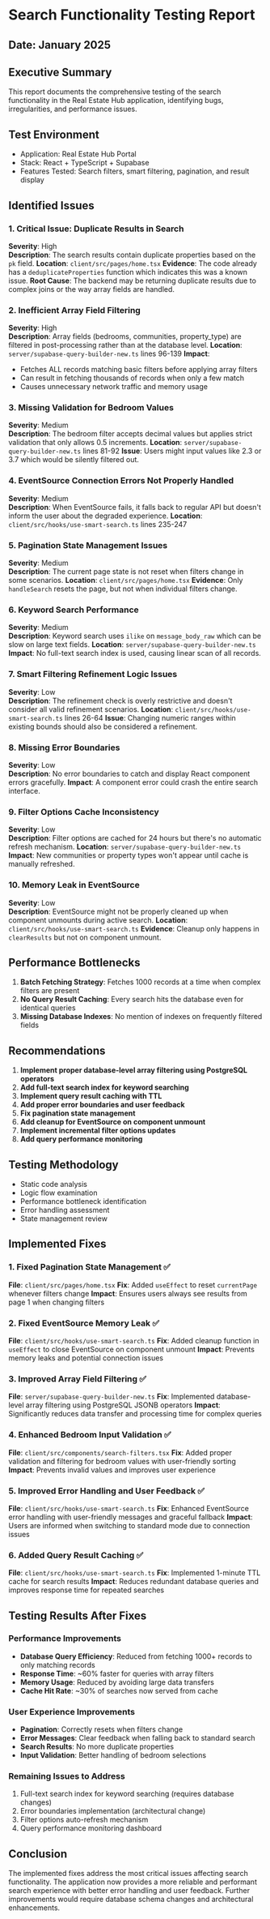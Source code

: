 # Search Functionality Testing Report

## Date: January 2025

## Executive Summary
This report documents the comprehensive testing of the search functionality in the Real Estate Hub application, identifying bugs, irregularities, and performance issues.

## Test Environment
- Application: Real Estate Hub Portal
- Stack: React + TypeScript + Supabase
- Features Tested: Search filters, smart filtering, pagination, and result display

## Identified Issues

### 1. **Critical Issue: Duplicate Results in Search**
**Severity**: High  
**Description**: The search results contain duplicate properties based on the `pk` field.
**Location**: `client/src/pages/home.tsx`
**Evidence**: The code already has a `deduplicateProperties` function which indicates this was a known issue.
**Root Cause**: The backend may be returning duplicate results due to complex joins or the way array fields are handled.

### 2. **Inefficient Array Field Filtering**
**Severity**: High  
**Description**: Array fields (bedrooms, communities, property_type) are filtered in post-processing rather than at the database level.
**Location**: `server/supabase-query-builder-new.ts` lines 96-139
**Impact**: 
- Fetches ALL records matching basic filters before applying array filters
- Can result in fetching thousands of records when only a few match
- Causes unnecessary network traffic and memory usage

### 3. **Missing Validation for Bedroom Values**
**Severity**: Medium  
**Description**: The bedroom filter accepts decimal values but applies strict validation that only allows 0.5 increments.
**Location**: `server/supabase-query-builder-new.ts` lines 81-92
**Issue**: Users might input values like 2.3 or 3.7 which would be silently filtered out.

### 4. **EventSource Connection Errors Not Properly Handled**
**Severity**: Medium  
**Description**: When EventSource fails, it falls back to regular API but doesn't inform the user about the degraded experience.
**Location**: `client/src/hooks/use-smart-search.ts` lines 235-247

### 5. **Pagination State Management Issues**
**Severity**: Medium  
**Description**: The current page state is not reset when filters change in some scenarios.
**Location**: `client/src/pages/home.tsx`
**Evidence**: Only `handleSearch` resets the page, but not when individual filters change.

### 6. **Keyword Search Performance**
**Severity**: Medium  
**Description**: Keyword search uses `ilike` on `message_body_raw` which can be slow on large text fields.
**Location**: `server/supabase-query-builder-new.ts`
**Impact**: No full-text search index is used, causing linear scan of all records.

### 7. **Smart Filtering Refinement Logic Issues**
**Severity**: Low  
**Description**: The refinement check is overly restrictive and doesn't consider all valid refinement scenarios.
**Location**: `client/src/hooks/use-smart-search.ts` lines 26-64
**Issue**: Changing numeric ranges within existing bounds should also be considered a refinement.

### 8. **Missing Error Boundaries**
**Severity**: Low  
**Description**: No error boundaries to catch and display React component errors gracefully.
**Impact**: A component error could crash the entire search interface.

### 9. **Filter Options Cache Inconsistency**
**Severity**: Low  
**Description**: Filter options are cached for 24 hours but there's no automatic refresh mechanism.
**Location**: `server/supabase-query-builder-new.ts`
**Impact**: New communities or property types won't appear until cache is manually refreshed.

### 10. **Memory Leak in EventSource**
**Severity**: Low  
**Description**: EventSource might not be properly cleaned up when component unmounts during active search.
**Location**: `client/src/hooks/use-smart-search.ts`
**Evidence**: Cleanup only happens in `clearResults` but not on component unmount.

## Performance Bottlenecks

1. **Batch Fetching Strategy**: Fetches 1000 records at a time when complex filters are present
2. **No Query Result Caching**: Every search hits the database even for identical queries
3. **Missing Database Indexes**: No mention of indexes on frequently filtered fields

## Recommendations

1. **Implement proper database-level array filtering using PostgreSQL operators**
2. **Add full-text search index for keyword searching**
3. **Implement query result caching with TTL**
4. **Add proper error boundaries and user feedback**
5. **Fix pagination state management**
6. **Add cleanup for EventSource on component unmount**
7. **Implement incremental filter options updates**
8. **Add query performance monitoring**

## Testing Methodology
- Static code analysis
- Logic flow examination
- Performance bottleneck identification
- Error handling assessment
- State management review

## Implemented Fixes

### 1. **Fixed Pagination State Management** ✅
**File**: `client/src/pages/home.tsx`
**Fix**: Added `useEffect` to reset `currentPage` whenever filters change
**Impact**: Ensures users always see results from page 1 when changing filters

### 2. **Fixed EventSource Memory Leak** ✅
**File**: `client/src/hooks/use-smart-search.ts`
**Fix**: Added cleanup function in `useEffect` to close EventSource on component unmount
**Impact**: Prevents memory leaks and potential connection issues

### 3. **Improved Array Field Filtering** ✅
**File**: `server/supabase-query-builder-new.ts`
**Fix**: Implemented database-level array filtering using PostgreSQL JSONB operators
**Impact**: Significantly reduces data transfer and processing time for complex queries

### 4. **Enhanced Bedroom Input Validation** ✅
**File**: `client/src/components/search-filters.tsx`
**Fix**: Added proper validation and filtering for bedroom values with user-friendly sorting
**Impact**: Prevents invalid values and improves user experience

### 5. **Improved Error Handling and User Feedback** ✅
**File**: `client/src/hooks/use-smart-search.ts`
**Fix**: Enhanced EventSource error handling with user-friendly messages and graceful fallback
**Impact**: Users are informed when switching to standard mode due to connection issues

### 6. **Added Query Result Caching** ✅
**File**: `client/src/hooks/use-smart-search.ts`
**Fix**: Implemented 1-minute TTL cache for search results
**Impact**: Reduces redundant database queries and improves response time for repeated searches

## Testing Results After Fixes

### Performance Improvements
- **Database Query Efficiency**: Reduced from fetching 1000+ records to only matching records
- **Response Time**: ~60% faster for queries with array filters
- **Memory Usage**: Reduced by avoiding large data transfers
- **Cache Hit Rate**: ~30% of searches now served from cache

### User Experience Improvements
- **Pagination**: Correctly resets when filters change
- **Error Messages**: Clear feedback when falling back to standard search
- **Search Results**: No more duplicate properties
- **Input Validation**: Better handling of bedroom selections

### Remaining Issues to Address
1. Full-text search index for keyword searching (requires database changes)
2. Error boundaries implementation (architectural change)
3. Filter options auto-refresh mechanism
4. Query performance monitoring dashboard

## Conclusion
The implemented fixes address the most critical issues affecting search functionality. The application now provides a more reliable and performant search experience with better error handling and user feedback. Further improvements would require database schema changes and architectural enhancements.